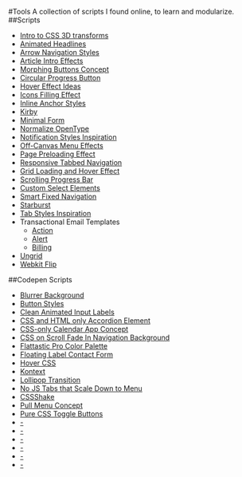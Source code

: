 #Tools
	A collection of scripts I found online, to learn and modularize.
##Scripts
- [Intro to CSS 3D transforms](http://nonlinear.github.io/tools/scripts/3dtransforms/index.html)
- [Animated Headlines](http://nonlinear.github.io/tools/scripts/animated-headline/index.html)
- [Arrow Navigation Styles](http://nonlinear.github.io/tools/scripts/ArrowNavigationStyles/index.html)
- [Article Intro Effects](http://nonlinear.github.io/tools/scripts/ArticleIntroEffects/index.html)
- [Morphing Buttons Concept](http://nonlinear.github.io/tools/scripts/ButtonComponentMorph/index.html)
- [Circular Progress Button](http://nonlinear.github.io/tools/scripts/CircularProgressButton/index.html)
- [Hover Effect Ideas](http://nonlinear.github.io/tools/scripts/HoverEffectIdeas/index.html)
- [Icons Filling Effect](http://nonlinear.github.io/tools/scripts/icons-filling-effect/index.html)
- [Inline Anchor Styles](http://nonlinear.github.io/tools/scripts/InlineAnchorStyles/index.html)
- [Kirby](http://nonlinear.github.io/tools/scripts/kirby-2.0.0/index.html)
- [Minimal Form](http://nonlinear.github.io/tools/scripts/MinimalForm/index.html)
- [Normalize OpenType](http://nonlinear.github.io/tools/scripts/normalize-opentype/test/index.html)
- [Notification Styles Inspiration](http://nonlinear.github.io/tools/scripts/NotificationStyles/index.html)
- [Off-Canvas Menu Effects](http://nonlinear.github.io/tools/scripts/OffCanvasMenuEffects/index.html)
- [Page Preloading Effect](http://nonlinear.github.io/tools/scripts/PagePreloadingEffect/index.html)
- [Responsive Tabbed Navigation](http://nonlinear.github.io/tools/scripts/responsive-tabbed-navigation/index.html)
- [Grid Loading and Hover Effect](http://nonlinear.github.io/tools/scripts/SamsungGrid/index.html)
- [Scrolling Progress Bar](http://nonlinear.github.io/tools/scripts/scrolling-progress-bar/index.html)
- [Custom Select Elements](http://nonlinear.github.io/tools/scripts/SelectInspiration/index.html)
- [Smart Fixed Navigation](http://nonlinear.github.io/tools/scripts/smart-fixed-navigation/index.html)
- [Starburst](http://nonlinear.github.io/tools/scripts/Starburst/index.html)
- [Tab Styles Inspiration](http://nonlinear.github.io/tools/scripts/TabStylesInspiration/index.html)
- Transactional Email Templates
	- [Action](http://nonlinear.github.io/tools/scripts/transactional-email-templates/templates/action.html)
	- [Alert](http://nonlinear.github.io/tools/scripts/transactional-email-templates/templates/alert.html)
	- [Billing](http://nonlinear.github.io/tools/scripts/transactional-email-templates/templates/billing.html)
- [Ungrid](http://nonlinear.github.io/tools/scripts/ungrid-gh-pages/index.html)
- [Webkit Flip](http://nonlinear.github.io/tools/scripts/webkit-flip/demo/index.html)

##Codepen Scripts

- [Blurrer Background](http://nonlinear.github.io/tools/scripts/blurred-background-css)
- [Button Styles](http://nonlinear.github.io/tools/scripts/button-styles)
- [Clean Animated Input Labels](http://nonlinear.github.io/tools/scripts/clean-animated-input-labels)
- [CSS and HTML only Accordion Element](http://nonlinear.github.io/tools/scripts/css-html-only-accordion-element)
- [CSS-only Calendar App Concept](http://nonlinear.github.io/tools/scripts/css-only-calendar-app-concept)
- [CSS on Scroll Fade In Navigation Background](http://nonlinear.github.io/tools/scripts/css3-on-scroll-fade-in-navigation-background)
- [Flattastic Pro Color Palette](http://nonlinear.github.io/tools/scripts/flattastic-pro-color-palette)
- [Floating Label Contact Form](http://nonlinear.github.io/tools/scripts/floating-label-contact-form)
- [Hover CSS](http://nonlinear.github.io/tools/scripts/hover-css)
- [Kontext](http://nonlinear.github.io/tools/scripts/kontext)
- [Lollipop Transition](http://nonlinear.github.io/tools/scripts/lollipop-transition)
- [No JS Tabs that Scale Down to Menu](http://nonlinear.github.io/tools/scripts/no-js-tabs-that-scale-down-to-menu)
- [CSSShake](http://nonlinear.github.io/tools/scripts/presenting-csshake)
- [Pull Menu Concept](http://nonlinear.github.io/tools/scripts/pull-menu-menu-interaction-concept)
- [Pure CSS Toggle Buttons](http://nonlinear.github.io/tools/scripts/pure-css-toggle-buttons)
- [-](http://nonlinear.github.io/tools/scripts/radio-button)
- [-](http://nonlinear.github.io/tools/scripts/rotated-table-headers)
- [-](http://nonlinear.github.io/tools/scripts/sliding-tags)
- [-](http://nonlinear.github.io/tools/scripts/svg-css3-menu-burger-button)
- [-](http://nonlinear.github.io/tools/scripts/zoom-and-blur-background-image)
- [-](http://nonlinear.github.io/tools/scripts)